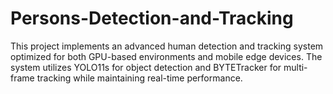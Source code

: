 # Persons-Detection-and-Tracking
This project implements an advanced human detection and tracking system optimized for both GPU-based environments and mobile edge devices. The system utilizes YOLO11s for object detection and BYTETracker for multi-frame tracking while maintaining real-time performance.
